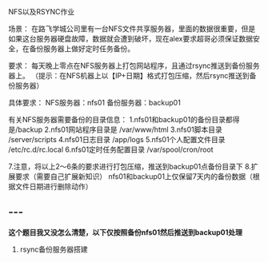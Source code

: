 NFS以及RSYNC作业

场景：
在路飞学城公司里有一台NFS文件共享服务器，里面的数据很重要，但是如果这台服务器硬盘故障，数据就会遭到破坏，现在alex要求超哥必须保证数据安全，在备份服务器上做好定时任务备份。

要求：
每天晚上零点在NFS服务器上打包网站程序，且通过rsync推送到备份服务器上。
（提示：在NFS机器上以【IP+日期】格式打包压缩，然后rsync推送到备份服务器）

具体要求：
NFS服务器：nfs01
备份服务器：backup01 

有关NFS服务器需要备份的目录信息：
1.nfs01和backup01的备份目录都得是/backup
2.nfs01网站程序目录是 /var/www/html
3.nfs01脚本目录 /server/scripts
4.nfs01日志目录 /app/logs
5.nfs01个人配置文件目录 /etc/rc.d/rc.local
6.nfs01定时任务配置目录 /var/spool/cron/root

7.注意，将以上2～6条的要求进行打包压缩，推送到backup01点备份目录下
8.扩展要求（需要自己扩展新知识）
nfs01和backup01上仅保留7天内的备份数据（根据文件日期进行删除动作）

## --- 
**这个题目我又没怎么清楚，以下仅按照备份nfs01然后推送到backup01处理**

1. rsync备份服务器搭建 



